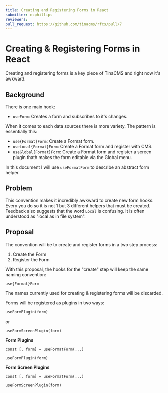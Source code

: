 ```yaml
---
title: Creating and Registering Forms in React
submitter: ncphillips
reviewers:
pull_request: https://github.com/tinacms/rfcs/pull/7
---
```


# Creating & Registering Forms in React

Creating and registering forms is a key piece of TinaCMS and right now it's awkward.

## Background

There is one main hook:

- `useForm`: Creates a form and subscribes to it's changes.

When it comes to each data sources there is more variety. The pattern is essentially this:

- `use{Format}Form`: Create a Format form.
- `useLocal{Format}Form`: Create a Format form and register with CMS.
- `useGlobal{Format}Form`: Create a Format form and register a screen plugin thath makes the form editable via the Global menu.

In this document I will use `useFormatForm` to describe an abstract form helper.

## Problem

This convention makes it incredibly awkward to create new form hooks. Every you do so it is not 1 but 3 different helpers that must be created. Feedback also suggests that the word `Local` is confusing. It is often understood as "local as in file system".

## Proposal

The convention will be to create and register forms in a two step process:

1. Create the Form
2. Register the Form

With this proposal, the hooks for the "create" step will keep the same naming convention:

```
use{Format}Form
```

The names currently used for creating & registering forms will be discarded.

Forms will be registered as plugins in two ways:

```
useFormPlugin(form)
```

or

```
useFormScreenPlugin(form)
```

**Form Plugins**

```tsx
const [, form] = useFormatForm(...)

useFormPlugin(form)
```

**Form Screen Plugins**

```tsx
const [, form] = useFormatForm(...)

useFormScreenPlugin(form)
```
